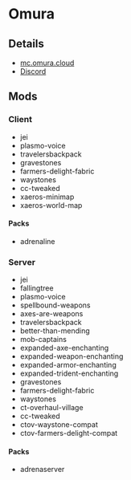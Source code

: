 # Omura

## Details

- [mc.omura.cloud](mc.omura.cloud)
- [Discord](https://discord.gg/AGK956Pj)

## Mods

### Client

- jei
- plasmo-voice
- travelersbackpack
- gravestones
- farmers-delight-fabric
- waystones
- cc-tweaked
- xaeros-minimap
- xaeros-world-map

#### Packs

- adrenaline

### Server

- jei
- fallingtree
- plasmo-voice
- spellbound-weapons
- axes-are-weapons
- travelersbackpack
- better-than-mending
- mob-captains
- expanded-axe-enchanting
- expanded-weapon-enchanting
- expanded-armor-enchanting
- expanded-trident-enchanting
- gravestones
- farmers-delight-fabric
- waystones
- ct-overhaul-village
- cc-tweaked
- ctov-waystone-compat
- ctov-farmers-delight-compat

#### Packs

- adrenaserver
